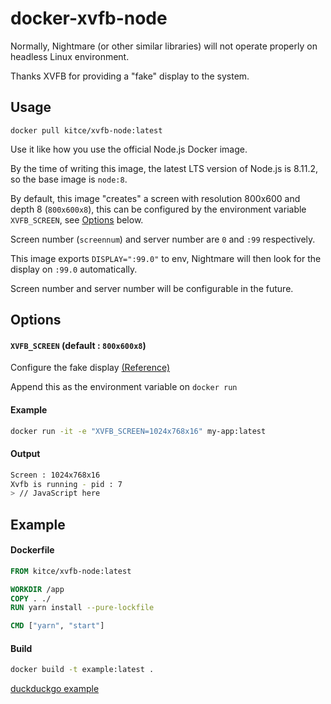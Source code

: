# docker-xvfb-node
Normally, Nightmare (or other similar libraries) will not operate properly on headless Linux environment.

Thanks XVFB for providing a "fake" display to the system.

## Usage
```
docker pull kitce/xvfb-node:latest
```
Use it like how you use the official Node.js Docker image.

By the time of writing this image, the latest LTS version of Node.js is 8.11.2, so the base image is `node:8`.

By default, this image "creates" a screen with resolution 800x600 and depth 8 (`800x600x8`), this can be configured by the environment variable `XVFB_SCREEN`, see [Options](#Options) below.

Screen number (`screennum`) and server number are `0` and `:99` respectively.

This image exports `DISPLAY=":99.0"` to env, Nightmare will then look for the display on `:99.0` automatically.

Screen number and server number will be configurable in the future.

## Options
#### `XVFB_SCREEN` (default : `800x600x8`)
Configure the fake display [(Reference)](https://www.x.org/releases/X11R7.6/doc/man/man1/Xvfb.1.xhtml)

Append this as the environment variable on `docker run`
#### Example
```bash
docker run -it -e "XVFB_SCREEN=1024x768x16" my-app:latest
```
#### Output
```bash
Screen : 1024x768x16
Xvfb is running - pid : 7
> // JavaScript here
```

## Example
#### Dockerfile
```dockerfile
FROM kitce/xvfb-node:latest

WORKDIR /app
COPY . ./
RUN yarn install --pure-lockfile

CMD ["yarn", "start"]
```
#### Build
```bash
docker build -t example:latest .
```
[duckduckgo example](https://github.com/kitce/docker-xvfb-node/tree/master/examples)

